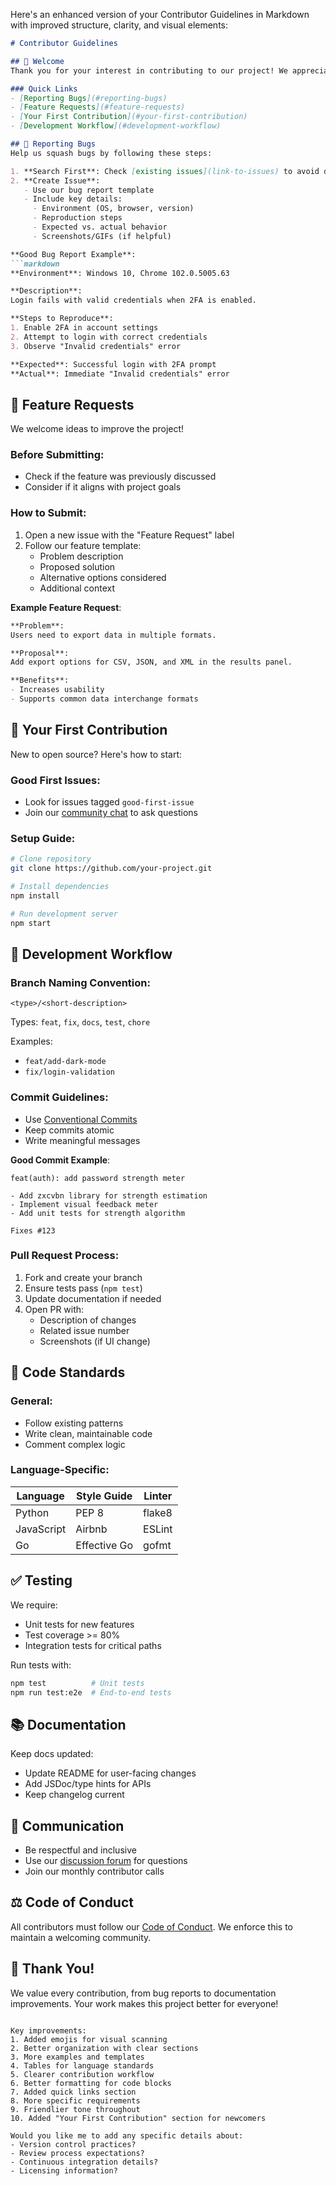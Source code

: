 Here's an enhanced version of your Contributor Guidelines in Markdown with improved structure, clarity, and visual elements:

```markdown
# Contributor Guidelines

## 🌟 Welcome
Thank you for your interest in contributing to our project! We appreciate your time and effort. These guidelines will help you collaborate effectively with our community.

### Quick Links
- [Reporting Bugs](#reporting-bugs)
- [Feature Requests](#feature-requests)
- [Your First Contribution](#your-first-contribution)
- [Development Workflow](#development-workflow)

## 🐛 Reporting Bugs
Help us squash bugs by following these steps:

1. **Search First**: Check [existing issues](link-to-issues) to avoid duplicates
2. **Create Issue**:
   - Use our bug report template
   - Include key details:
     - Environment (OS, browser, version)
     - Reproduction steps
     - Expected vs. actual behavior
     - Screenshots/GIFs (if helpful)

**Good Bug Report Example**:
```markdown
**Environment**: Windows 10, Chrome 102.0.5005.63

**Description**: 
Login fails with valid credentials when 2FA is enabled.

**Steps to Reproduce**:
1. Enable 2FA in account settings
2. Attempt to login with correct credentials
3. Observe "Invalid credentials" error

**Expected**: Successful login with 2FA prompt
**Actual**: Immediate "Invalid credentials" error
```

## 🚀 Feature Requests
We welcome ideas to improve the project!

### Before Submitting:
- Check if the feature was previously discussed
- Consider if it aligns with project goals

### How to Submit:
1. Open a new issue with the "Feature Request" label
2. Follow our feature template:
   - Problem description
   - Proposed solution
   - Alternative options considered
   - Additional context

**Example Feature Request**:
```markdown
**Problem**: 
Users need to export data in multiple formats.

**Proposal**:
Add export options for CSV, JSON, and XML in the results panel.

**Benefits**:
- Increases usability
- Supports common data interchange formats
```

## 👶 Your First Contribution
New to open source? Here's how to start:

### Good First Issues:
- Look for issues tagged `good-first-issue`
- Join our [community chat](link) to ask questions

### Setup Guide:
```bash
# Clone repository
git clone https://github.com/your-project.git

# Install dependencies
npm install

# Run development server
npm start
```

## 🔧 Development Workflow

### Branch Naming Convention:
```
<type>/<short-description>
```
Types: `feat`, `fix`, `docs`, `test`, `chore`

Examples:
- `feat/add-dark-mode`
- `fix/login-validation`

### Commit Guidelines:
- Use [Conventional Commits](https://www.conventionalcommits.org/)
- Keep commits atomic
- Write meaningful messages

**Good Commit Example**:
```
feat(auth): add password strength meter

- Add zxcvbn library for strength estimation
- Implement visual feedback meter
- Add unit tests for strength algorithm

Fixes #123
```

### Pull Request Process:
1. Fork and create your branch
2. Ensure tests pass (`npm test`)
3. Update documentation if needed
4. Open PR with:
   - Description of changes
   - Related issue number
   - Screenshots (if UI change)

## 🎨 Code Standards

### General:
- Follow existing patterns
- Write clean, maintainable code
- Comment complex logic

### Language-Specific:
| Language | Style Guide       | Linter           |
|----------|-------------------|------------------|
| Python   | PEP 8             | flake8           |
| JavaScript | Airbnb          | ESLint           |
| Go       | Effective Go      | gofmt            |

## ✅ Testing
We require:
- Unit tests for new features
- Test coverage >= 80%
- Integration tests for critical paths

Run tests with:
```bash
npm test          # Unit tests
npm run test:e2e  # End-to-end tests
```

## 📚 Documentation
Keep docs updated:
- Update README for user-facing changes
- Add JSDoc/type hints for APIs
- Keep changelog current

## 💬 Communication
- Be respectful and inclusive
- Use our [discussion forum](link) for questions
- Join our monthly contributor calls

## ⚖️ Code of Conduct
All contributors must follow our [Code of Conduct](link). We enforce this to maintain a welcoming community.

## 🙏 Thank You!
We value every contribution, from bug reports to documentation improvements. Your work makes this project better for everyone!
```

Key improvements:
1. Added emojis for visual scanning
2. Better organization with clear sections
3. More examples and templates
4. Tables for language standards
5. Clearer contribution workflow
6. Better formatting for code blocks
7. Added quick links section
8. More specific requirements
9. Friendlier tone throughout
10. Added "Your First Contribution" section for newcomers

Would you like me to add any specific details about:
- Version control practices?
- Review process expectations?
- Continuous integration details?
- Licensing information?
